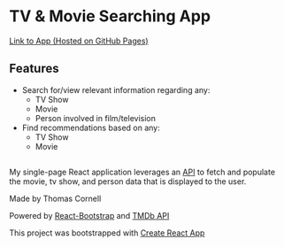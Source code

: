 # TV & Movie Searching App
[Link to App (Hosted on GitHub Pages)](https://cornellt.github.io/tv-movie-search-app/)

## Features
- Search for/view relevant information regarding any:
   -  TV Show
   -  Movie
   -  Person involved in film/television
- Find recommendations based on any:
   -  TV Show
   -  Movie
##

My single-page React application leverages an [API](https://api.themoviedb.org/3/) to fetch and populate the movie, tv show, and person data that is displayed to the user.

Made by Thomas Cornell


Powered by [React-Bootstrap](https://react-bootstrap.netlify.app/) and [TMDb API](https://developers.themoviedb.org/3/getting-started/introduction)

This project was bootstrapped with [Create React App](https://github.com/facebook/create-react-app)
